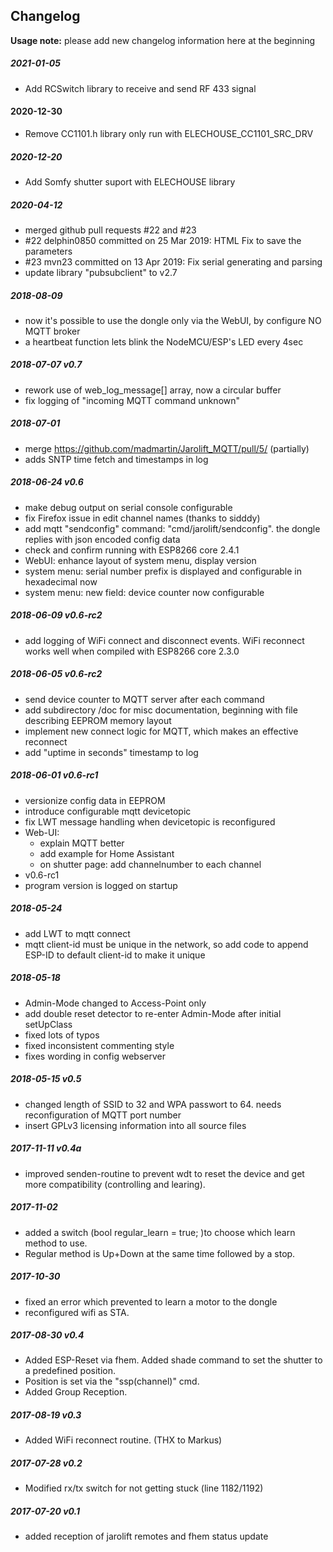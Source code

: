 ## Changelog
**Usage note:** please add new changelog information here at the beginning

##### 2021-01-05
* Add RCSwitch library to receive and send RF 433 signal

#### 2020-12-30
* Remove CC1101.h library only run with ELECHOUSE_CC1101_SRC_DRV

##### 2020-12-20
* Add Somfy shutter suport with ELECHOUSE library

##### 2020-04-12
* merged github pull requests #22 and #23
*  #22 delphin0850 committed on 25 Mar 2019: HTML Fix to save the parameters
*  #23 mvn23 committed on 13 Apr 2019: Fix serial generating and parsing
* update library "pubsubclient" to v2.7

##### 2018-08-09
* now it's possible to use the dongle only via the WebUI, by configure NO MQTT broker 
* a heartbeat function lets blink the NodeMCU/ESP's LED every 4sec

##### 2018-07-07 v0.7
* rework use of web_log_message[] array, now a circular buffer
* fix logging of "incoming MQTT command unknown"

##### 2018-07-01
* merge https://github.com/madmartin/Jarolift_MQTT/pull/5/ (partially)
* adds SNTP time fetch and timestamps in log

##### 2018-06-24 v0.6
* make debug output on serial console configurable
* fix Firefox issue in edit channel names (thanks to sidddy)
* add mqtt "sendconfig" command: "cmd/jarolift/sendconfig". the dongle replies with json encoded config data
* check and confirm running with ESP8266 core 2.4.1
* WebUI: enhance layout of system menu, display version
* system menu: serial number prefix is displayed and configurable in hexadecimal now
* system menu: new field: device counter now configurable

##### 2018-06-09 v0.6-rc2
* add logging of WiFi connect and disconnect events. WiFi reconnect works well when compiled with ESP8266 core 2.3.0

##### 2018-06-05 v0.6-rc2
* send device counter to MQTT server after each command
* add subdirectory /doc for misc documentation, beginning with file describing EEPROM memory layout
* implement new connect logic for MQTT, which makes an effective reconnect
* add "uptime in seconds" timestamp to log

##### 2018-06-01 v0.6-rc1
* versionize config data in EEPROM
* introduce configurable mqtt devicetopic
* fix LWT message handling when devicetopic is reconfigured
* Web-UI:
  * explain MQTT better
  * add example for Home Assistant
  * on shutter page: add channelnumber to each channel
* v0.6-rc1
* program version is logged on startup

##### 2018-05-24
* add LWT to mqtt connect
* mqtt client-id must be unique in the network, so add code to append ESP-ID to default
  client-id to make it unique

##### 2018-05-18
* Admin-Mode changed to Access-Point only
* add double reset detector to re-enter Admin-Mode after initial setUpClass
* fixed lots of typos
* fixed inconsistent commenting style
* fixes wording in config webserver

##### 2018-05-15 v0.5
* changed length of SSID to 32 and WPA passwort to 64. needs reconfiguration of MQTT port number
* insert GPLv3 licensing information into all source files

##### 2017-11-11 v0.4a
* improved senden-routine to prevent wdt to reset the device and get more compatibility (controlling and learing).

##### 2017-11-02
* added a switch (bool regular_learn = true; )to choose which learn method to use.
* Regular method is Up+Down at the same time followed by a stop.

##### 2017-10-30
* fixed an error which prevented to learn a motor to the dongle
* reconfigured wifi as STA.

##### 2017-08-30 v0.4
* Added ESP-Reset via fhem. Added shade command to set the shutter to a predefined position.
* Position is set via the "ssp(channel)" cmd.
* Added Group Reception.

##### 2017-08-19 v0.3
* Added WiFi reconnect routine. (THX to Markus)

##### 2017-07-28 v0.2
* Modified rx/tx switch for not getting stuck (line 1182/1192)

##### 2017-07-20 v0.1
* added reception of jarolift remotes and fhem status update

